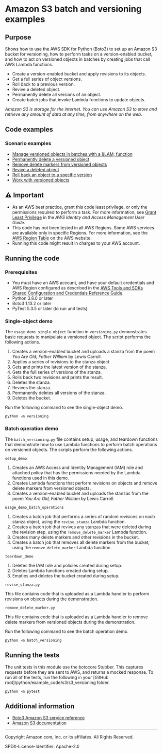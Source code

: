 # Amazon S3 batch and versioning examples

## Purpose

Shows how to use the AWS SDK for Python (Boto3) to set up an Amazon S3 bucket for
versioning, how to perform tasks on a version-enabled bucket, and how to act on
versioned objects in batches by creating jobs that call AWS Lambda functions.

-   Create a version-enabled bucket and apply revisions to its objects.
-   Get a full series of object versions.
-   Roll back to a previous version.
-   Revive a deleted object.
-   Permanently delete all versions of an object.
-   Create batch jobs that invoke Lambda functions to update objects.

_Amazon S3 is storage for the internet. You can use Amazon S3 to store and retrieve any
amount of data at any time, from anywhere on the web._

## Code examples

### Scenario examples

-   [Manage versioned objects in batches with a &LAM; function](https://github.com/picante-io/aws-doc-sdk-examples/blob/main/python/example_code/s3/s3_versioning/batch_versioning.py)
-   [Permanently delete a versioned object](https://github.com/picante-io/aws-doc-sdk-examples/blob/main/python/example_code/s3/s3_versioning/versioning.py)
-   [Remove delete markers from versioned objects](https://github.com/picante-io/aws-doc-sdk-examples/blob/main/python/example_code/s3/s3_versioning/remove_delete_marker.py)
-   [Revive a deleted object](https://github.com/picante-io/aws-doc-sdk-examples/blob/main/python/example_code/s3/s3_versioning/versioning.py)
-   [Roll back an object to a specific version](https://github.com/picante-io/aws-doc-sdk-examples/blob/main/python/example_code/s3/s3_versioning/versioning.py)
-   [Work with versioned objects](https://github.com/picante-io/aws-doc-sdk-examples/blob/main/python/example_code/s3/s3_versioning/versioning.py)

## ⚠ Important

-   As an AWS best practice, grant this code least privilege, or only the
    permissions required to perform a task. For more information, see
    [Grant Least Privilege](https://docs.aws.amazon.com/IAM/latest/UserGuide/best-practices.html#grant-least-privilege)
    in the _AWS Identity and Access Management
    User Guide_.
-   This code has not been tested in all AWS Regions. Some AWS services are
    available only in specific Regions. For more information, see the
    [AWS Region Table](https://aws.amazon.com/about-aws/global-infrastructure/regional-product-services/)
    on the AWS website.
-   Running this code might result in charges to your AWS account.

## Running the code

### Prerequisites

-   You must have an AWS account, and have your default credentials and AWS Region
    configured as described in the [AWS Tools and SDKs Shared Configuration and
    Credentials Reference Guide](https://docs.aws.amazon.com/credref/latest/refdocs/creds-config-files.html).
-   Python 3.8.0 or later
-   Boto3 1.13.2 or later
-   PyTest 5.3.5 or later (to run unit tests)

### Single-object demo

The `usage_demo_single_object` function in `versioning.py` demonstrates basic requests
to manipulate a versioned object. The script performs the following actions.

1. Creates a version-enabled bucket and uploads a stanza from the poem _You Are Old,
   Father William_ by Lewis Carroll.
1. Applies a series of revisions to the stanza object.
1. Gets and prints the latest version of the stanza.
1. Gets the full series of versions of the stanza.
1. Rolls back two revisions and prints the result.
1. Deletes the stanza.
1. Revives the stanza.
1. Permanently deletes all versions of the stanza.
1. Deletes the bucket.

Run the following command to see the single-object demo.

```
python -m versioning
```

### Batch operation demo

The `batch_versioning.py` file contains setup, usage, and teardown functions that
demonstrate how to use Lambda functions to perform batch operations on versioned
objects. The scripts perform the following actions.

`setup_demo`

1. Creates an AWS Access and Identity Management (IAM) role and attached policy that
   has the permissions needed by the Lambda functions used in this demo.
1. Creates Lambda functions that perform revisions on objects and remove delete markers
   from versioned objects.
1. Creates a version-enabled bucket and uploads the stanzas from the poem _You Are Old,
   Father William_ by Lewis Carroll.

`usage_demo_batch_operations`

1. Creates a batch job that performs a series of random revisions on each stanza
   object, using the `revise_stanza` Lambda function.
1. Creates a batch job that revives any stanzas that were deleted during the revision
   step, using the `remove_delete_marker` Lambda function.
1. Creates many delete markers and other revisions in the bucket.
1. Creates a batch job that removes all delete markers from the bucket, using the
   `remove_delete_marker` Lambda function.

`teardown_demo`

1. Deletes the IAM role and policies created during setup.
1. Deletes Lambda functions created during setup.
1. Empties and deletes the bucket created during setup.

`revise_stanza.py`

This file contains code that is uploaded as a Lambda handler to perform revisions on
objects during the demonstration.

`remove_delete_marker.py`

This file contains code that is uploaded as a Lambda handler to remove delete markers
from versioned objects during the demonstration.

Run the following command to see the batch operation demo.

```
python -m batch_versioning
```

## Running the tests

The unit tests in this module use the botocore Stubber. This captures requests before
they are sent to AWS, and returns a mocked response. To run all of the tests,
run the following in your [GitHub root]/python/example_code/s3/s3_versioning
folder.

```
python -m pytest
```

## Additional information

-   [Boto3 Amazon S3 service reference](https://boto3.amazonaws.com/v1/documentation/api/latest/reference/services/s3.html)
-   [Amazon S3 documentation](https://docs.aws.amazon.com/s3)

---

Copyright Amazon.com, Inc. or its affiliates. All Rights Reserved.

SPDX-License-Identifier: Apache-2.0
